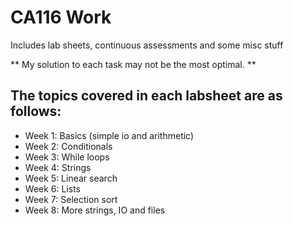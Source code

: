 # CA116 Work

Includes lab sheets, continuous assessments and some misc stuff

\*\* My solution to each task may not be the most optimal. \*\*

## The topics covered in each labsheet are as follows:

-   Week 1: Basics (simple io and arithmetic)
-   Week 2: Conditionals
-   Week 3: While loops
-   Week 4: Strings
-   Week 5: Linear search
-   Week 6: Lists
-   Week 7: Selection sort
-   Week 8: More strings, IO and files

